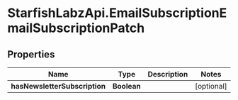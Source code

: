 # StarfishLabzApi.EmailSubscriptionEmailSubscriptionPatch

## Properties
Name | Type | Description | Notes
------------ | ------------- | ------------- | -------------
**hasNewsletterSubscription** | **Boolean** |  | [optional] 
